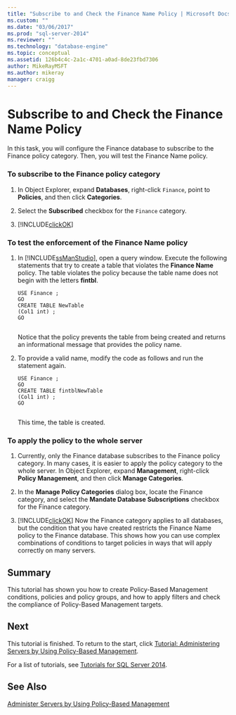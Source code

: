 ```yaml
---
title: "Subscribe to and Check the Finance Name Policy | Microsoft Docs"
ms.custom: ""
ms.date: "03/06/2017"
ms.prod: "sql-server-2014"
ms.reviewer: ""
ms.technology: "database-engine"
ms.topic: conceptual
ms.assetid: 126b4c4c-2a1c-4701-a0ad-8de23fbd7306
author: MikeRayMSFT
ms.author: mikeray
manager: craigg
---
```

# Subscribe to and Check the Finance Name Policy
  In this task, you will configure the Finance database to subscribe to the Finance policy category. Then, you will test the Finance Name policy.  
  
### To subscribe to the Finance policy category  
  
1.  In Object Explorer, expand **Databases**, right-click `Finance`, point to **Policies**, and then click **Categories**.  
  
2.  Select the **Subscribed** checkbox for the `Finance` category.  
  
3.  [!INCLUDE[clickOK](../../includes/clickok-md.md)]  
  
### To test the enforcement of the Finance Name policy  
  
1.  In [!INCLUDE[ssManStudio](../../includes/ssmanstudio-md.md)], open a query window. Execute the following statements that try to create a table that violates the **Finance Name** policy. The table violates the policy because the table name does not begin with the letters **fintbl**.  
  
    ```  
    USE Finance ;  
    GO  
    CREATE TABLE NewTable  
    (Col1 int) ;  
    GO  
  
    ```  
  
     Notice that the policy prevents the table from being created and returns an informational message that provides the policy name.  
  
2.  To provide a valid name, modify the code as follows and run the statement again.  
  
    ```  
    USE Finance ;  
    GO  
    CREATE TABLE fintblNewTable  
    (Col1 int) ;  
    GO  
  
    ```  
  
     This time, the table is created.  
  
### To apply the policy to the whole server  
  
1.  Currently, only the Finance database subscribes to the Finance policy category. In many cases, it is easier to apply the policy category to the whole server. In Object Explorer, expand **Management**, right-click **Policy Management**, and then click **Manage Categories**.  
  
2.  In the **Manage Policy Categories** dialog box, locate the Finance category, and select the **Mandate Database Subscriptions** checkbox for the Finance category.  
  
3.  [!INCLUDE[clickOK](../../includes/clickok-md.md)] Now the Finance category applies to all databases, but the condition that you have created restricts the Finance Name policy to the Finance database. This shows how you can use complex combinations of conditions to target policies in ways that will apply correctly on many servers.  
  
## Summary  
 This tutorial has shown you how to create Policy-Based Management conditions, policies and policy groups, and how to apply filters and check the compliance of Policy-Based Management targets.  
  
## Next  
 This tutorial is finished. To return to the start, click [Tutorial: Administering Servers by Using Policy-Based Management](tutorial-administering-servers-by-using-policy-based-management.md).  
  
 For a list of tutorials, see [Tutorials for SQL Server 2014](../../tutorials/tutorials-for-sql-server-2014.md).  
  
## See Also  
 [Administer Servers by Using Policy-Based Management](administer-servers-by-using-policy-based-management.md)  
  
  
